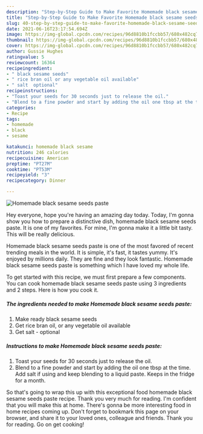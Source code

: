 ```yaml
---
description: "Step-by-Step Guide to Make Favorite Homemade black sesame seeds paste"
title: "Step-by-Step Guide to Make Favorite Homemade black sesame seeds paste"
slug: 40-step-by-step-guide-to-make-favorite-homemade-black-sesame-seeds-paste
date: 2021-06-16T23:17:54.694Z
image: https://img-global.cpcdn.com/recipes/96d8810b1fccbb57/680x482cq70/homemade-black-sesame-seeds-paste-recipe-main-photo.jpg
thumbnail: https://img-global.cpcdn.com/recipes/96d8810b1fccbb57/680x482cq70/homemade-black-sesame-seeds-paste-recipe-main-photo.jpg
cover: https://img-global.cpcdn.com/recipes/96d8810b1fccbb57/680x482cq70/homemade-black-sesame-seeds-paste-recipe-main-photo.jpg
author: Gussie Hughes
ratingvalue: 5
reviewcount: 16364
recipeingredient:
- " black sesame seeds"
- " rice bran oil or any vegetable oil available"
- " salt  optional"
recipeinstructions:
- "Toast your seeds for 30 seconds just to release the oil."
- "Blend to a fine powder and start by adding the oil one tbsp at the time. Add salt if using and keep blending to a liquid paste. Keeps in the fridge for a month."
categories:
- Recipe
tags:
- homemade
- black
- sesame

katakunci: homemade black sesame 
nutrition: 246 calories
recipecuisine: American
preptime: "PT27M"
cooktime: "PT53M"
recipeyield: "3"
recipecategory: Dinner

---
```



![Homemade black sesame seeds paste](https://img-global.cpcdn.com/recipes/96d8810b1fccbb57/680x482cq70/homemade-black-sesame-seeds-paste-recipe-main-photo.jpg)

Hey everyone, hope you're having an amazing day today. Today, I'm gonna show you how to prepare a distinctive dish, homemade black sesame seeds paste. It is one of my favorites. For mine, I'm gonna make it a little bit tasty. This will be really delicious.

Homemade black sesame seeds paste is one of the most favored of recent trending meals in the world. It is simple, it's fast, it tastes yummy. It's enjoyed by millions daily. They are fine and they look fantastic. Homemade black sesame seeds paste is something which I have loved my whole life.




To get started with this recipe, we must first prepare a few components. You can cook homemade black sesame seeds paste using 3 ingredients and 2 steps. Here is how you cook it.

<!--inarticleads1-->

##### The ingredients needed to make Homemade black sesame seeds paste:

1. Make ready  black sesame seeds
1. Get  rice bran oil, or any vegetable oil available
1. Get  salt - optional




<!--inarticleads2-->

##### Instructions to make Homemade black sesame seeds paste:

1. Toast your seeds for 30 seconds just to release the oil.
1. Blend to a fine powder and start by adding the oil one tbsp at the time. Add salt if using and keep blending to a liquid paste. Keeps in the fridge for a month.




So that's going to wrap this up with this exceptional food homemade black sesame seeds paste recipe. Thank you very much for reading. I'm confident that you will make this at home. There's gonna be more interesting food in home recipes coming up. Don't forget to bookmark this page on your browser, and share it to your loved ones, colleague and friends. Thank you for reading. Go on get cooking!

